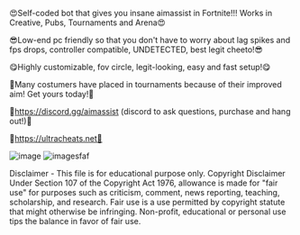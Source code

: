 😍Self-coded bot that gives you insane aimassist in Fortnite!!!   Works in Creative, Pubs, Tournaments and Arena😍

😎Low-end pc friendly so that you don't have to worry about lag spikes and fps drops, controller compatible, UNDETECTED, best legit cheeto!😎

😋Highly customizable, fov circle, legit-looking, easy and fast setup!😋

🥳Many costumers have placed in tournaments because of their improved aim! Get yours today!🥳

💜https://discord.gg/aimassist (discord to ask questions, purchase and hang out!)💜

💜https://ultracheats.net💜

![image](https://user-images.githubusercontent.com/105129035/205740426-94d37977-e5b9-4cdb-a5d1-18ab1397935f.png)
![imagesfaf](https://user-images.githubusercontent.com/105129035/210282124-5a4a8186-e346-446d-acf5-625d5030e0ef.png)

Disclaimer - This file is for educational purpose only. Copyright Disclaimer Under Section 107 of the Copyright Act 1976, allowance is made for "fair use" for purposes such as criticism, comment, news reporting, teaching, scholarship, and research. Fair use is a use permitted by copyright statute that might otherwise be infringing. Non-profit, educational or personal use tips the balance in favor of fair use.




